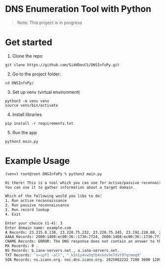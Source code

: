 # DNS Enumeration Tool with Python

> Note: This project is in progress

# Get started

1. Clone the repo
```shell
git clone https://github.com/SiddDevCS/DNSInfoPy.git
```

2. Go to the project folder:
```shell
cd DNSInfoPy/
```

3. Set up venv (virtual environment)
```shell
python3 -m venv venv
source venv/bin/activate
```

4. Install libraries
```shell
pip install -r requirements.txt
```

5. Run the app
```shell
python3 main.py
```


# Example Usage

```bash
(venv) root@root DNSInfoPy % python3 main.py 

Hi there! This is a tool which you can use for active/passive reconnaissance.
You can use it to gather information about a target domain.

Which of the following would you like to do?
1. Run active reconnaissance
2. Run passive reconnaissance
3. Run record lookup
4. Exit

Enter your choice (1-4): 3
Enter domain name: example.com
A Records: 23.215.0.138, 23.220.75.232, 23.220.75.245, 23.192.228.80, 23.192.228.84, 23.215.0.136
AAAA Records: 2600:1408:ec00:36::1736:7f24, 2600:1408:ec00:36::1736:7f31, 2600:1406:5e00:6::17ce:bc12, 2600:1406:5e00:6::17ce:bc1b, 2600:1406:bc00:53::b81e:94c8, 2600:1406:bc00:53::b81e:94ce
CNAME Records: ERROR: The DNS response does not contain an answer to the question: example.com. IN CNAME
MX Records: 0 .
NS Records: b.iana-servers.net., a.iana-servers.net.
TXT Records: "v=spf1 -all", "_k2n1y4vw3qtb4skdx9e7dxt97qrmmq9"
SOA Records: ns.icann.org. noc.dns.icann.org. 2025082232 7200 3600 1209600 3600
```